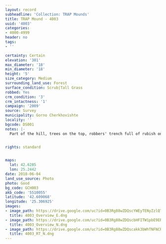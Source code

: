 ```yaml
---
layout: record
subheadline: 'Collection: TRAP Mounds'
title: TRAP Mound - 4003
uuid: '4003'
categories:
- 4000-4999
header: no
tags:
- ''

certainty: Certain
elevation: '381'
max_diameter: '18'
min_diameter: '18'
height: '5'
size_category: Medium
surrounding_land_use: Forest
surface_condition: Scrub|Tall Grass
robbed: Yes
crm_condition: '3'
crm_intactness: '1'
campaign: '2009'
source: Survey
municipality: Gorno Cherkhovishte
locality: ''
bgcode: DS001
notes: |-
  Part of the hill, trees on the top, robbers' trench full of rubish on the top.


rights: standard


maps:
  lat: 42.6285
  lon: 25.2442
date: 2018-06-04
land_use_source: Photo
photo: Good
bg_code: GCH003
akb_code: '5510055'
latitude: '42.609068'
longitude: '25.306925'
images:
- image_path: https://drive.google.com/uc?id=0B3Rg88wZDQscYWEyTENyZzlQTzQ
  title: 4003_Overview_E.dng
- image_path: https://drive.google.com/uc?id=0B3Rg88wZDQscbHFITW1pbE9ERjg
  title: 4003_Overview_N.dng
- image_path: https://drive.google.com/uc?id=0B3Rg88wZDQscakk3bWhTNFNCRTQ
  title: 4003_RT_N.dng
---
```

